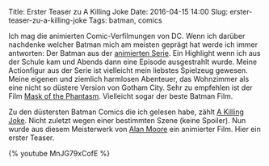 Title: Erster Teaser zu A Killing Joke
Date: 2016-04-15 14:00
Slug: erster-teaser-zu-a-killing-joke
Tags: batman, comics

Ich mag die animierten Comic-Verfilmungen von DC. Wenn ich darüber nachdenke welcher Batman mich am meisten geprägt hat werde ich immer antworten: Der Batman aus der [animierten Serie](https://de.wikipedia.org/wiki/Batman_(Zeichentrickserie)). Ein Highlight wenn ich aus der Schule kam und Abends dann eine Episode ausgestrahlt wurde. Meine Actionfigur aus der Serie ist vielleicht mein liebstes Spielzeug gewesen. Meine eigenen und ziemlich harmlosen Abenteuer, das Wohnzimmer als eine nicht so düstere Version von Gotham City. Sehr zu empfehlen ist der Film [Mask of the Phantasm](https://de.wikipedia.org/wiki/Batman_und_das_Phantom). Vielleicht sogar der beste Batman Film.

Zu den düstersten Batman Comics die ich gelesen habe, zählt [A Killing Joke](https://de.wikipedia.org/wiki/Batman:_Lächeln,_bitte!). Nicht zuletzt wegen einer bestimmten Szene (keine Spoiler). Nun wurde aus diesem Meisterwerk von [Alan Moore](https://de.wikipedia.org/wiki/Alan_Moore) ein animierter Film. Hier ein erster Teaser.

{% youtube MnJG79xCofE %}
